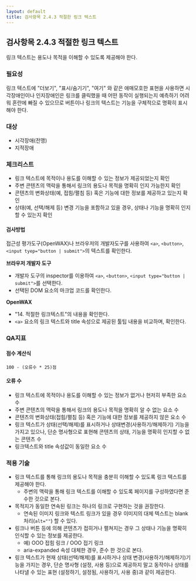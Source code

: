 ```yaml
---
layout: default
title: 검사항목 2.4.3 적절한 링크 텍스트
---
```


## 검사항목 2.4.3 적절한 링크 텍스트
링크 텍스트는 용도나 목적을 이해할 수 있도록 제공해야 한다.

### 필요성
링크 텍스트에 "더보기", "표시/숨기기", "여기" 와 같은 애매모호한 표현을 사용하면 시각장애인이나 인지장애인은 링크를 클릭했을 때 어떤 동작이 실행되는지 예측하기 어려워 혼란에 빠질 수 있으므로 버튼이나 링크의 텍스트는 기능을 구체적으로 명확히 표시해야 한다.

### 대상
* 시각장애(전맹)
* 지적장애

### 체크리스트
* 링크 텍스트에 목적이나 용도를 이해할 수 있는 정보가 제공되었는지 확인
* 주변 콘텐츠의 맥락을 통해서 링크의 용도나 목적을 명확히 인지 가능한지 확인
* 콘텐츠의 변화상태(예, 접힘/펼침 등) 혹은 기능에 대한 정보를 제공하고 있는지 확인
* 상태(예, 선택/해제 등) 변경 기능을 포함하고 있을 경우, 상태나 기능을 명확히 인지할 수 있는지 확인

#### 검사방법
접근성 평가도구(OpenWAX)나 브라우저의 개발자도구를 사용하여 `<a>`, `<button>`, `<input tyep="button | submit">`의 텍스트를 확인한다.

**브라우저 개발자 도구**
* 개발자 도구의 inspector를 이용하여 `<a>`, `<button>`, `<input type="button | submit">`를 선택한다.
* 선택된 DOM 요소의 마크업 코드를 확인한다.

**OpenWAX**
* "14. 적절한 링크텍스트"의 내용을 확인한다.
* `<a>` 요소의 링크 텍스트와 title 속성으로 제공된 툴팁 내용을 비교하며, 확인한다.

### QA지표
#### 점수 계산식
```
100 - (오류수 * 25)점
```

#### 오류 수
* 링크 텍스트에 목적이나 용도를 이해할 수 있는 정보가 없거나 현저히 부족한 <a> 요소 수
* 주변 콘텐츠의 맥락을 통해서 링크의 용도나 목적을 명확히 알 수 없는 <a> 요소 수
* 콘텐츠의 변화상태(접힘/펼침 등) 혹은 기능에 대한 정보를 제공하지 않은 요소 수
* 링크 텍스트가 상태(선택/해제)를 표시하거나 상태변경(사용하기/해제하기) 기능을 가지고 있으나, 단순 명사형으로 표현해 콘텐츠의 상태, 기능을 명확히 인지할 수 없는 콘텐츠 수
* 링크텍스트와 title 속성값이 동일한 <a> 요소 수


### 적용 기술
* 링크 텍스트를 통해 링크의 용도나 목적을 충분히 이해할 수 있도록 링크 텍스트를 제공해야 한다.
  * 주변의 맥락을 통해 링크 텍스트를 이해할 수 있도록 페이지를 구성하였다면 준수한 것으로 본다.
* 목적지가 동일한 연속된 링크는 하나의 링크로 구현하는 것을 권장한다.
  * 연속된 이미지 링크와 텍스트 링크가 있을 경우 이미지의 대체 텍스트는 blank 처리(`alt=""`) 할 수 있다.
* 링크나 버튼 등에 의해 콘텐츠가 접히거나 펼쳐지는 경우 그 상태나 기능을 명확히 인식할 수 있는 정보를 제공한다.
  * 예) OOO 접힘 링크 / OOO 접기 링크
  * aria-expanded 속성 대체한 경우, 준수 한 것으로 본다.
* 링크 텍스트가 현재 상태(선택/해제)를 표시하거나 상태 변경(사용하기/해제하기)기능을 가지는 경우, 단순 명사형 (설정, 사용 등)으로 제공하지 말고 동작이나 상태를 나타낼 수 있는 표현 (설정하기, 설정됨, 사용하기, 사용 중)과 같이 제공한다.
